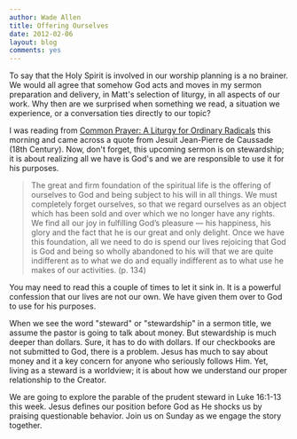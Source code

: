```yaml
---
author: Wade Allen
title: Offering Ourselves
date: 2012-02-06
layout: blog
comments: yes
---
```


To say that the Holy Spirit is involved in our worship planning is a no brainer. We would all agree that somehow God acts and moves in my sermon preparation and delivery, in Matt's selection of liturgy, in all aspects of our work. Why then are we surprised when something we read, a situation we experience, or a conversation ties directly to our topic? 

I was reading from [Common Prayer: A Liturgy for Ordinary Radicals](http://www.amazon.com/Common-Prayer-Ordinary-Radicals-ebook/dp/B003V4B574/ref=kinw_dp_ke?ie=UTF8&m=AG56TWVU5XWC2) this morning and came across a quote from Jesuit Jean-Pierre de Caussade (18th Century). Now, don't forget, this upcoming sermon is on stewardship; it is about realizing all we have is God's and we are responsible to use it for his purposes.

>The great and firm foundation of the spiritual life is the offering of ourselves to God and being subject to his will in all things. We must completely forget ourselves, so that we regard ourselves as an object which has been sold and over which we no longer have any rights. We find all our joy in fulfilling God’s pleasure — his happiness, his glory and the fact that he is our great and only delight. Once we have this foundation, all we need to do is spend our lives rejoicing that God is God and being so wholly abandoned to his will that we are quite indifferent as to what we do and equally indifferent as to what use he makes of our activities. (p. 134)

You may need to read this a couple of times to let it sink in. It is a powerful confession that our lives are not our own. We have given them over to God to use for his purposes.

When we see the word "steward" or "stewardship" in a sermon title, we assume the pastor is going to talk about money. But stewardship is much deeper than dollars. Sure, it has to do with dollars. If our checkbooks are not submitted to God, there is a problem. Jesus has much to say about money and it a key concern for anyone who seriously follows Him. Yet, living as a steward is a worldview; it is about how we understand our proper relationship to the Creator. 

We are going to explore the parable of the prudent steward in Luke 16:1-13 this week. Jesus defines our position before God as He shocks us by praising questionable behavior. Join us on Sunday as we engage the story together.